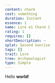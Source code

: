 ```yaml
---
content: charm
cost: something
duration: Instant
essence: 1
name: Lore e1 Charm 1
rating: 1
requires: []
shortDescription: ~
splat: Second Sunrise
tags: []
trait: Lore
tree: Archaeologist
type: Simple
---
```


Hello **world**!

